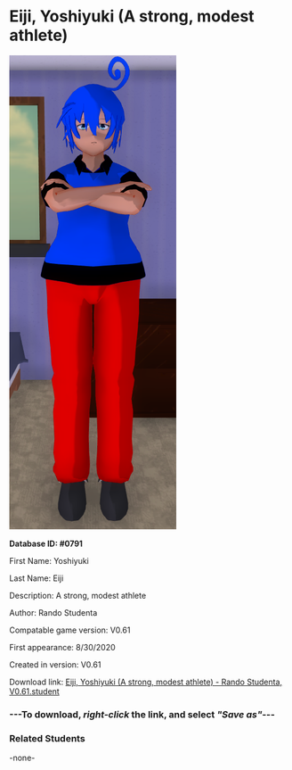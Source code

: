 # Eiji, Yoshiyuki (A strong, modest athlete)

<img src="../../Files/Images/Eiji, Yoshiyuki (A strong, modest athlete).png" title="Eiji, Yoshiyuki (A strong, modest athlete) - Rando Studenta, V0.61">

**Database ID: #0791**

First Name: Yoshiyuki

Last Name: Eiji

Description: A strong, modest athlete

Author: Rando Studenta

Compatable game version: V0.61

First appearance: 8/30/2020

Created in version: V0.61

Download link: <a href="https://raw.githubusercontent.com/Arbiter1223/Daigaku-Gurashi-Custom-Students/master/Files/Student%20Files/Eiji%2C%20Yoshiyuki%20(A%20strong%2C%20modest%20athlete)%20-%20Rando%20Studenta%2C%20V0.61.student">Eiji, Yoshiyuki (A strong, modest athlete) - Rando Studenta, V0.61.student</a>

### ---**To download, _right-click_ the link, and select _"Save as"_**---

### Related Students

-none-

